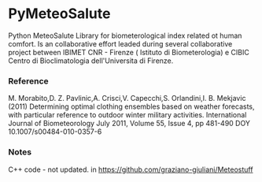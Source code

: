 PyMeteoSalute
=============

Python MeteoSalute Library for biometerological index related ot human comfort. Is an collaborative effort leaded during  several collaborative project between IBIMET CNR - Firenze ( Istituto di Biometerologia)
e CIBIC Centro di Bioclimatologia dell'Universita di Firenze.

### Reference 

M. Morabito,D. Z. Pavlinic,A. Crisci,V. Capecchi,S. Orlandini,I. B. Mekjavic  (2011) 
Determining optimal clothing ensembles based on weather forecasts, with particular reference to outdoor winter military activities.
International Journal of Biometeorology July 2011, Volume 55, Issue 4, pp 481-490
DOY 10.1007/s00484-010-0357-6

### Notes

C++ code - not updated. in https://github.com/graziano-giuliani/Meteostuff
